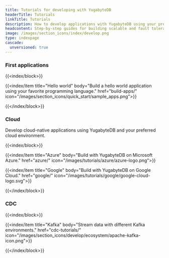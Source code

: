 ```yaml
---
title: Tutorials for developing with YugabyteDB
headerTitle: Tutorials
linkTitle: Tutorials
description: How to develop applications with YugabyteDB using your preferred environment, software and programming language.
headcontent: Step-by-step guides for building scalable and fault tolerant applications with YugabyteDB using your favorite programming language, software, and services
image: /images/section_icons/index/develop.png
type: indexpage
cascade:
  unversioned: true
---
```


### First applications

{{<index/block>}}

  {{<index/item
    title="Hello world"
    body="Build a hello world application using your favorite programming language."
    href="build-apps/"
    icon="/images/section_icons/quick_start/sample_apps.png">}}

{{</index/block>}}

### Cloud

Develop cloud-native applications using YugabyteDB and your preferred cloud environment.

{{<index/block>}}

  {{<index/item
    title="Azure"
    body="Build with YugabyteDB on Microsoft Azure."
    href="azure/"
    icon="/images/tutorials/azure/azure-logo.png">}}

  {{<index/item
    title="Google"
    body="Build with YugabyteDB on Google Cloud."
    href="google/"
    icon="/images/tutorials/google/google-cloud-logo.svg">}}

{{</index/block>}}

### CDC

{{<index/block>}}

  {{<index/item
    title="Kafka"
    body="Stream data with different Kafka environments."
    href="cdc-tutorials/"
    icon="/images/section_icons/develop/ecosystem/apache-kafka-icon.png">}}

{{</index/block>}}
